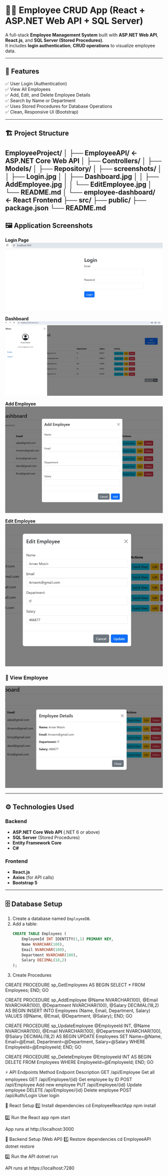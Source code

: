 # 🧑‍💼 Employee CRUD App (React + ASP.NET Web API + SQL Server)

A full-stack **Employee Management System** built with **ASP.NET Web API**, **React.js**, and **SQL Server (Stored Procedures)**.  
It includes **login authentication**, **CRUD operations**  to visualize employee data.

---

## 🚀 Features

✅ User Login (Authentication)  
✅ View All Employees  
✅ Add, Edit, and Delete Employee Details  
✅ Search by Name or Department   
✅ Uses Stored Procedures for Database Operations  
✅ Clean, Responsive UI (Bootstrap)

---

## 🏗️ Project Structure

EmployeeProject/
│
├── EmployeeAPI/ ← ASP.NET Core Web API
│ ├── Controllers/
│ ├── Models/
│ ├── Repository/
│ ├── screenshots/
│ │ ├── Login.jpg
│ │ ├── Dashboard.jpg
│ │ ├── AddEmployee.jpg
│ │ └── EditEmployee.jpg
│ └── README.md
│
└── employee-dashboard/ ← React Frontend
├── src/
├── public/
├── package.json
└── README.md
---

## 🖼️ Application Screenshots

**Login Page**  
![Login](EmployeeAPI/EmployeeAPI/screenshots/Login.jpg)  

**Dashboard**  
![Dashboard](EmployeeAPI/EmployeeAPI/screenshots/Dashboard.jpg)  

**Add Employee**  
![Add Employee](EmployeeAPI/EmployeeAPI/screenshots/AddEmployee.jpg)  

**Edit Employee**  
![Edit Employee](EmployeeAPI/EmployeeAPI/screenshots/EditEmployee.jpg)  

### 🔹 View Employee
![View Employee](EmployeeAPI/EmployeeAPI/screenshots/ViewEmployee.jpg)

---

## ⚙️ Technologies Used

### Backend
- **ASP.NET Core Web API** (.NET 6 or above)
- **SQL Server** (Stored Procedures)
- **Entity Framework Core**
- **C#**

### Frontend
- **React.js**
- **Axios** (for API calls)
- **Bootstrap 5**

---

## 🗄️ Database Setup

1. Create a database named `EmployeeDB`.
2. Add a table:
   ```sql
   CREATE TABLE Employees (
       EmployeeId INT IDENTITY(1,1) PRIMARY KEY,
       Name NVARCHAR(100),
       Email NVARCHAR(100),
       Department NVARCHAR(100),
       Salary DECIMAL(18,2)
   );
3. Create Procedures

CREATE PROCEDURE sp_GetEmployees
AS
BEGIN
    SELECT * FROM Employees;
END;
GO

CREATE PROCEDURE sp_AddEmployee
    @Name NVARCHAR(100),
    @Email NVARCHAR(100),
    @Department NVARCHAR(100),
    @Salary DECIMAL(18,2)
AS
BEGIN
    INSERT INTO Employees (Name, Email, Department, Salary)
    VALUES (@Name, @Email, @Department, @Salary);
END;
GO

CREATE PROCEDURE sp_UpdateEmployee
    @EmployeeId INT,
    @Name NVARCHAR(100),
    @Email NVARCHAR(100),
    @Department NVARCHAR(100),
    @Salary DECIMAL(18,2)
AS
BEGIN
    UPDATE Employees
    SET Name=@Name, Email=@Email, Department=@Department, Salary=@Salary
    WHERE EmployeeId=@EmployeeId;
END;
GO

CREATE PROCEDURE sp_DeleteEmployee
    @EmployeeId INT
AS
BEGIN
    DELETE FROM Employees WHERE EmployeeId=@EmployeeId;
END;
GO


⚡ API Endpoints
Method	Endpoint	Description
GET	/api/Employee	Get all employees
GET	/api/Employee/{id}	Get employee by ID
POST	/api/Employee	Add new employee
PUT	/api/Employee/{id}	Update employee
DELETE	/api/Employee/{id}	Delete employee
POST	/api/Auth/Login	User login

🧩 React Setup
1️⃣ Install dependencies
cd EmployeeReactApp
npm install

2️⃣ Run the React app
npm start

App runs at http://localhost:3000

🔧 Backend Setup (Web API)
1️⃣ Restore dependencies
cd EmployeeAPI
dotnet restore

2️⃣ Run the API
dotnet run


API runs at https://localhost:7280
